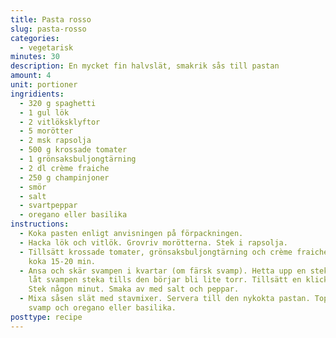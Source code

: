 ```yaml
---
title: Pasta rosso
slug: pasta-rosso
categories:
  - vegetarisk
minutes: 30
description: En mycket fin halvslät, smakrik sås till pastan
amount: 4
unit: portioner
ingridients:
  - 320 g spaghetti
  - 1 gul lök
  - 2 vitlöksklyftor
  - 5 morötter
  - 2 msk rapsolja
  - 500 g krossade tomater
  - 1 grönsaksbuljongtärning
  - 2 dl crème fraiche
  - 250 g champinjoner
  - smör
  - salt
  - svartpeppar
  - oregano eller basilika
instructions:
  - Koka pasten enligt anvisningen på förpackningen.
  - Hacka lök och vitlök. Grovriv morötterna. Stek i rapsolja.
  - Tillsätt krossade tomater, grönsaksbuljongtärning och crème fraiche. Låt
    koka 15-20 min.
  - Ansa och skär svampen i kvartar (om färsk svamp). Hetta upp en stekpanna och
    låt svampen steka tills den börjar bli lite torr. Tillsätt en klick smör.
    Stek någon minut. Smaka av med salt och peppar.
  - Mixa såsen slät med stavmixer. Servera till den nykokta pastan. Toppa med
    svamp och oregano eller basilika.
posttype: recipe
---
```

